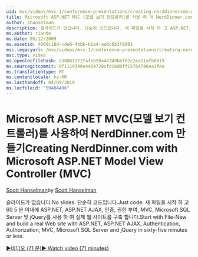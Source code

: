 ```yaml
---
uid: mvc/videos/mvc-1/conference-presentations/creating-nerddinnercom-with-microsoft-aspnet-model-view-controller-mvc
title: Microsoft ASP.NET MVC (모델 보기 컨트롤러)를 사용 하 여 NerdDinner.com 만들기 | Microsoft Docs
author: shanselman
description: 슬라이드가 없습니다. 단순히 코드입니다. 새 파일을 시작 하 고 ASP.NET, ASP.NET AJAX, 인증, 권한 부여, MVC, Microsoft SQL Server를 사용 하 여 실제 웹 사이트를 구축 하 고...
ms.author: riande
ms.date: 05/12/2009
ms.assetid: 4009c18d-cde6-4bbb-b1a4-ae0c6b3f8091
msc.legacyurl: /mvc/videos/mvc-1/conference-presentations/creating-nerddinnercom-with-microsoft-aspnet-model-view-controller-mvc
msc.type: video
ms.openlocfilehash: 238061172fafeb59a46349b6f82c2ea11afb0919
ms.sourcegitcommit: 0f1119340e4464720cfd16d0ff15764746ea1fea
ms.translationtype: MT
ms.contentlocale: ko-KR
ms.lasthandoff: 04/09/2019
ms.locfileid: "59404496"
---
```

# <a name="creating-nerddinnercom-with-microsoft-aspnet-model-view-controller-mvc"></a><span data-ttu-id="e7af8-105">Microsoft ASP.NET MVC(모델 보기 컨트롤러)를 사용하여 NerdDinner.com 만들기</span><span class="sxs-lookup"><span data-stu-id="e7af8-105">Creating NerdDinner.com with Microsoft ASP.NET Model View Controller (MVC)</span></span>

<span data-ttu-id="e7af8-106">[Scott Hanselman](https://github.com/shanselman)</span><span class="sxs-lookup"><span data-stu-id="e7af8-106">by [Scott Hanselman](https://github.com/shanselman)</span></span>

<span data-ttu-id="e7af8-107">슬라이드가 없습니다.</span><span class="sxs-lookup"><span data-stu-id="e7af8-107">No slides.</span></span> <span data-ttu-id="e7af8-108">단순히 코드입니다.</span><span class="sxs-lookup"><span data-stu-id="e7af8-108">Just code.</span></span> <span data-ttu-id="e7af8-109">새 파일을 시작 하 고 60 5 분 이내에 ASP.NET, ASP.NET AJAX, 인증, 권한 부여, MVC, Microsoft SQL Server 및 jQuery를 사용 하 여 실제 웹 사이트를 구축 합니다.</span><span class="sxs-lookup"><span data-stu-id="e7af8-109">Start with File-New and build a real Web site with ASP.NET, ASP.NET AJAX, Authentication, Authorization, MVC, Microsoft SQL Server and jQuery in sixty-five minutes or less.</span></span>

[<span data-ttu-id="e7af8-110">&#9654;비디오 (71 분)</span><span class="sxs-lookup"><span data-stu-id="e7af8-110">&#9654; Watch video (71 minutes)</span></span>](https://channel9.msdn.com/Blogs/ASP-NET-Site-Videos/creating-nerddinnercom-with-microsoft-aspnet-model-view-controller-mvc)
